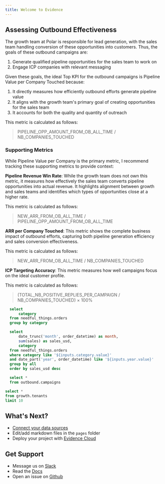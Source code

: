 ```yaml
---
title: Welcome to Evidence
---
```


## Assessing Outbound Effectiveness
The growth team at Polar is responsible for lead generation, with the sales team handling conversion of these opportunities into customers. Thus, the goals of these outbound campaigns are:

1. Generate qualified pipeline opportunities for the sales team to work on
2. Engage ICP companies with relevant messaging

Given these goals, the ideal Top KPI for the outbound campaigns is Pipeline Value per Company Touched because:

1. It directly measures how efficiently outbound efforts generate pipeline value
2. It aligns with the growth team's primary goal of creating opportunities for the sales team
3. It accounts for both the quality and quantity of outreach

This metric is calculated as follows:
> PIPELINE_OPP_AMOUNT_FROM_OB_ALL_TIME / NB_COMPANIES_TOUCHED

### Supporting Metrics
While Pipeline Value per Company is the primary metric, I recommend tracking these supporting metrics to provide context:

**Pipeline Revenue Win Rate**: While the growth team does not own this metric, it measures how effectively the sales team converts pipeline opportunities into actual revenue. It highlights alignment between growth and sales teams and identifies which types of opportunities close at a higher rate.

This metric is calculated as follows:
> NEW_ARR_FROM_OB_ALL_TIME / PIPELINE_OPP_AMOUNT_FROM_OB_ALL_TIME

**ARR per Company Touched**: This metric shows the complete business impact of outbound efforts, capturing both pipeline generation efficiency and sales conversion effectiveness.

This metric is calculated as follows:
> NEW_ARR_FROM_OB_ALL_TIME / NB_COMPANIES_TOUCHED

**ICP Targeting Accuracy**: This metric measures how well campaigns focus on the ideal customer profile.

This metric is calculated as follows:
> (TOTAL_NB_POSITIVE_REPLIES_PER_CAMPAIGN / NB_COMPANIES_TOUCHED) × 100%



```sql categories
  select
      category
  from needful_things.orders
  group by category
```

<Dropdown data={categories} name=category value=category>
    <DropdownOption value="%" valueLabel="All Categories"/>
</Dropdown>

<Dropdown name=year>
    <DropdownOption value=% valueLabel="All Years"/>
    <DropdownOption value=2019/>
    <DropdownOption value=2020/>
    <DropdownOption value=2021/>
</Dropdown>

```sql orders_by_category
  select 
      date_trunc('month', order_datetime) as month,
      sum(sales) as sales_usd,
      category
  from needful_things.orders
  where category like '${inputs.category.value}'
  and date_part('year', order_datetime) like '${inputs.year.value}'
  group by all
  order by sales_usd desc
```

<BarChart
    data={orders_by_category}
    title="Sales by Month, {inputs.category.label}"
    x=month
    y=sales_usd
    series=category
/>

```sql hello
  select *
  from outbound.campaigns
```

```sql tenants
select *
from growth.tenants
limit 10
```

## What's Next?
- [Connect your data sources](settings)
- Edit/add markdown files in the `pages` folder
- Deploy your project with [Evidence Cloud](https://evidence.dev/cloud)

## Get Support
- Message us on [Slack](https://slack.evidence.dev/)
- Read the [Docs](https://docs.evidence.dev/)
- Open an issue on [Github](https://github.com/evidence-dev/evidence)
